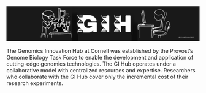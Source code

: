 <div id="header" align="center">
  <img src="https://github.com/prmunn/prmunn/blob/main/GIH_logo_large_darkmode.png"/>
</div>

<p>
The Genomics Innovation Hub at Cornell was established by the Provost’s Genome Biology Task Force to enable the development and application of cutting-edge genomics technologies. The GI Hub operates under a collaborative model with centralized resources and expertise. Researchers who collaborate with the GI Hub cover only the incremental cost of their research experiments.
</p>


<!--
**prmunn/prmunn** is a ✨ _special_ ✨ repository because its `README.md` (this file) appears on your GitHub profile.

Here are some ideas to get you started:

- 🔭 I’m currently working on ...
- 🌱 I’m currently learning ...
- 👯 I’m looking to collaborate on ...
- 🤔 I’m looking for help with ...
- 💬 Ask me about ...
- 📫 How to reach me: ...
- 😄 Pronouns: ...
- ⚡ Fun fact: ...
-->
